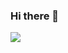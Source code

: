 ### Hi there 👋


<a href="https://www.instagram.com/dannesxv"><img src="https://img.shields.io/badge/-Instagram-%23E4405F?style=for-the-badge&logo=instagram&logoColor=white"/></a>

<!--
**PedroHFigueiredo13/PedroHFigueiredo13** is a ✨ _special_ ✨ repository because its `README.md` (this file) appears on your GitHub profile.

Here are some ideas to get you started:

- 🔭 I’m currently working on ...
- 🌱 I’m currently learning ...
- 👯 I’m looking to collaborate on ...
- 🤔 I’m looking for help with ...
- 💬 Ask me about ...
- 📫 How to reach me: ...
- 😄 Pronouns: ...
- ⚡ Fun fact: ...
-->
